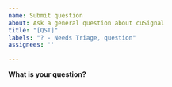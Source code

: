 ```yaml
---
name: Submit question
about: Ask a general question about cuSignal
title: "[QST]"
labels: "? - Needs Triage, question"
assignees: ''

---
```


**What is your question?**
